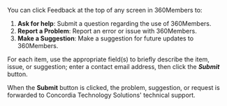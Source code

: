 You can click Feedback at the top of any screen in 360Members to:

1.  **Ask for help**: Submit a question regarding the use of 360Members.
2.  **Report a Problem**: Report an error or issue with 360Members.
3.  **Make a Suggestion**: Make a suggestion for future updates to
    360Members.

For each item, use the appropriate field(s) to briefly describe the
item, issue, or suggestion; enter a contact email address, then click
the ***Submit*** button.

When the **Submit** button is clicked, the problem, suggestion, or
request is forwarded to Concordia Technology Solutions' technical
support.